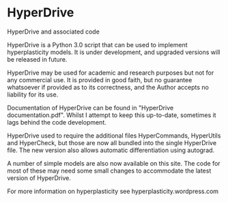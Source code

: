 # HyperDrive
HyperDrive and associated code

HyperDrive is a Python 3.0 script that can be used to implement hyperplasticity models. It is under development, and upgraded versions will be released in future.

HyperDrive may be used for academic and research purposes but not for any commercial use. It is provided in good faith, but no guarantee whatsoever if provided as to its correctness, and the Author accepts no liability for its use.

Documentation of HyperDrive can be found in "HyperDrive documentation.pdf". Whilst I attempt to keep this up-to-date, sometimes it lags behind the code development.

HyperDrive used to require the additional files HyperCommands, HyperUtils and HyperCheck, but those are now all bundled into the single HyperDrive file. The new version also allows automatic differentiation using autograd.

A number of simple models are also now available on this site. The code for most of these may need some small changes to accommodate the latest version of HyperDrive.

For more information on hyperplasticity see hyperplasticity.wordpress.com
